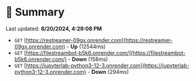 # 📖 Summary
Last updated: **8/20/2024, 4:29:08 PM**

- `GET` [https://restreamer-09gx.onrender.com](https://restreamer-09gx.onrender.com) - **Up** (12544ms)
- `GET` [https://filestreambot-b5k6.onrender.com/](https://filestreambot-b5k6.onrender.com/) - **Down** (158ms)
- `GET` [https://jupyterlab-python3-12-3.onrender.com](https://jupyterlab-python3-12-3.onrender.com) - **Down** (294ms)
